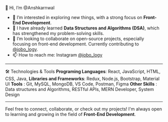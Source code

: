 👋 Hi, I’m @Anshkarnwal

- 👀 I’m interested in exploring new things, with a strong focus on **Front-End Development**.
- 🌱 I have already learned **Data Structures and Algorithms (DSA)**, which has strengthened my problem-solving skills.
- 💞️ I’m looking to collaborate on open-source projects, especially focusing on front-end development. Currently contributing to [@jobo_logy](https://github.com/Anshkarnwal/jobo_logy).
- 📫 How to reach me: Instagram [@jobo_logy](https://www.instagram.com/jobo_logy)

---

 🛠️ Technologies & Tools
**Programing Languages**: React, JavaScript, HTML, CSS, Java, 
**Libraries and Frameworks**: Redux, Node.js, Bootstrap, Material UI
**Tools** : Git, MySQL, MongoDB, VS Code, Postman, Figma
**Other Skills** : Data structures and Algorithms, RESTful APIs, MERN Developer, System Design

---

Feel free to connect, collaborate, or check out my projects! I'm always open to learning and growing in the field of **Front-End Development**.
